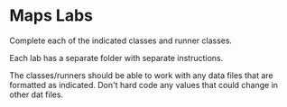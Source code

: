 # Maps Labs

Complete each of the indicated classes and runner classes. 

Each lab has a separate folder with separate instructions.  

The classes/runners should be able to work with any data files that are formatted as indicated.  Don't hard code any values that could change in other dat files.
